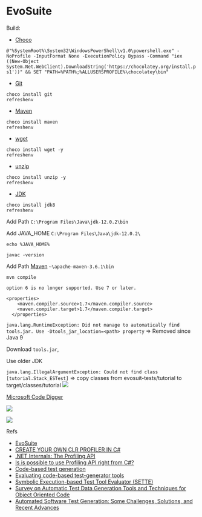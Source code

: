 # EvoSuite

Build:

* [Choco](https://chocolatey.org/docs/installation)

`@"%SystemRoot%\System32\WindowsPowerShell\v1.0\powershell.exe" -NoProfile -InputFormat None -ExecutionPolicy Bypass -Command "iex ((New-Object System.Net.WebClient).DownloadString('https://chocolatey.org/install.ps1'))" && SET "PATH=%PATH%;%ALLUSERSPROFILE%\chocolatey\bin"`

* [Git](https://gitforwindows.org/)

```
choco install git
refreshenv
```

* [Maven](https://maven.apache.org/)

```
choco install maven
refreshenv
```

* [wget]()
```
choco install wget -y
refreshenv
```
* [unzip]()
```
choco install unzip -y
refreshenv
```

* [JDK](https://www.oracle.com/technetwork/java/javase/downloads/index.html)

```
choco install jdk8
refreshenv
```

Add Path `C:\Program Files\Java\jdk-12.0.2\bin`

Add JAVA_HOME `C:\Program Files\Java\jdk-12.0.2\`

```
echo %JAVA_HOME%
```

`javac -version`

Add Path [Maven](https://maven.apache.org/) `~\apache-maven-3.6.1\bin`

`mvn compile`

`option 6 is no longer supported. Use 7 or later.`

```
<properties>
    <maven.compiler.source>1.7</maven.compiler.source>
    <maven.compiler.target>1.7</maven.compiler.target>
  </properties>
```

`java.lang.RuntimeException: Did not manage to automatically find tools.jar. Use -Dtools_jar_location=<path> property` => Removed since Java 9

Download `tools.jar`, 

Use older JDK

`java.lang.IllegalArgumentException: Could not find class [tutorial.Stack_ESTest]` => copy classes from evosuit-tests/tutorial  to target/classes/tutorial ![](https://snag.gy/Lvh3UT.jpg)

[Microsoft Code Digger](https://marketplace.visualstudio.com/items?itemName=RiSEResearchinSoftwareEngineering.MicrosoftCodeDigger&ssr=false#overview)

![](https://snag.gy/Rw4Es6.jpg)

![](https://snag.gy/xX6pL2.jpg)

Refs
* [EvoSuite](http://www.evosuite.org/documentation/tutorial-part-1/)
* [CREATE YOUR OWN CLR PROFILER IN C#](http://topholt.com/c-clr-profiler/)
* [.NET Internals: The Profiling API](http://www.blong.com/conferences/dcon2003/internals/profiling.htm)
* [Is is possible to use Profiling API right from C#?](https://stackoverflow.com/questions/5736845/is-is-possible-to-use-profiling-api-right-from-c)
* [Code-based test generation](http://mit.bme.hu/~micskeiz/pages/code_based_test_generation.html#TH08)
* [Evaluating code-based test-generator tools](https://www.slideshare.net/micskeiz/evaluating-codebased-testgenerator-tools)
* [Symbolic Execution-based Test Tool Evaluator (SETTE)](https://github.com/SETTE-Testing/sette-tool/wiki)
* [Survey on Automatic Test Data Generation Tools and Techniques for Object Oriented Code](https://bvucoepune.edu.in/wp-content/uploads/2018/BVUCOEP-DATA/Research_Publications/2015_16/42.pdf)
* [Automated Software Test Generation: Some Challenges, Solutions, and Recent Advances](https://patricegodefroid.github.io/public_psfiles/lncs10000-2018.pdf)
